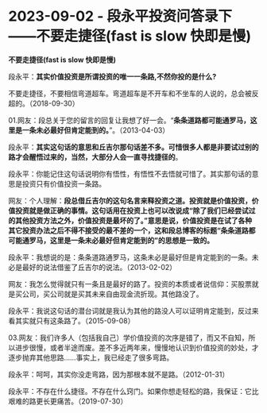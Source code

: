 # 2023-09-02 - 段永平投资问答录下——不要走捷径(fast is slow 快即是慢)

**不要走捷径(fast is slow 快即是慢)**

段永平：**其实价值投资是所谓投资的唯一一条路,不然你投的是什么?**

不要走捷径，不要相信弯道超车。弯道超车是不开车和不坐车的人说的，总会被反超的。（2018-09-30）

01.网友：段总关于您的留言的回复让我想了好一会。“**条条道路都可能通罗马，这里是一条未必最好但肯定能到的。**”。（2013-04-03）

段永平：**其实这句话的意思和丘吉尔那句话差不多。可惜很多人都是非要试过别的路才会醒悟过来的，当然，大部分人会一直寻找捷径的**。

段永平：你能记住这句话说明你有悟性，有悟性不去悟就可惜了。其实那句话的意思是投资只有价值投资一条路。

网友：个人理解：**段总借丘吉尔的这句名言来释投资之道。投资就是价值投资，价值投资就是做正确的事情。这句话用在投资上也可以改说成“除了我们已经尝试过的其他投资方法之外，价值投资是最坏的了。”意思是说，价值投资是在试了各种其它投资办法之后不得不接受的最不差的一个，这和段总博客的标题“条条道路都可能通罗马，这里是一条未必最好但肯定能到的”的思想是一致的。**

段永平：我想说的是：条条道路通罗马，这条未必是最好但是肯定能到的一条。未必是最好的说法借鉴了丘吉尔的说法。（2013-02-02）

网友：我怎么觉得就只有一条且是最好的路了。投资的本质或者说信仰：买股票就是买公司，买公司就是买其未来自由现金流折现。其他路没了。

段永平：我说这句话的潜台词就是我认为其他的路没人可以证明肯定能到，反过来看其实就只有这条路了。（2015-09-08）

03.网友：我们许多人（包括我自己）学价值投资的次序是错了，而又不自知，所以进步很慢，或者半途而废。差不多近两年来，慢慢地认识到价值投资的妙处，才逐步抛弃其他思路……事实上，我已经走了很多弯路。

段永平：呵呵，其实你没走弯路，因为那根本就不是路。（2012-01-31）

段永平：不存在什么捷径。不存在什么窍门。如果你想走轻松的路，我保证：它比艰难的路更长更痛苦。（2019-07-30）